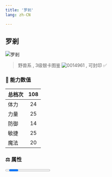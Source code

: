 ```yaml
---
title: '罗剎'
lang: zh-CN

---
```



## 罗剎

![罗剎](https://user-images.githubusercontent.com/78347270/115937667-69804200-a4d3-11eb-8c5f-26aa632e9bb4.gif) 

> 野兽系 , 3级银卡图鉴 ![0014961](https://user-images.githubusercontent.com/78347270/115963858-4e0d4980-a55c-11eb-87f1-acea62ff25da.gif) , 可封印 ✅ 


### 💪 能力数值

| 总档次       | 108            |
| :----------- |:-------------:|
| 体力      | 24   <Stars :number="2.5" />  |
| 力量      | 25   <Stars :number="2.5" />  |
| 防御      | 14  <Stars :number="1.5" />  | 
| 敏捷      | 25  <Stars :number="2.5" />  | 
| 魔法      | 20  <Stars :number="2" />   | 


### ⚖️ 属性


<Progress earth :number="0" />

<Progress water :number="3" />

<Progress fire :number="7" />

<Progress wind :number="0" />

### ✨ 技能栏 <Strong>9个</Strong>

- 攻击
- 防御
- 强力火焰魔法 Lv1

### 👶 1级出现点

无



